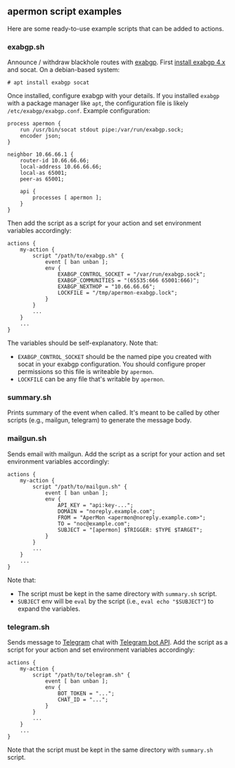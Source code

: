 apermon script examples
---

Here are some ready-to-use example scripts that can be added to actions. 

### exabgp.sh

Announce / withdraw blackhole routes with [exabgp](https://github.com/Exa-Networks/exabgp). First [install exabgp 4.x](https://github.com/Exa-Networks/exabgp#installation) and socat. On a debian-based system:

```
# apt install exabgp socat
```

Once installed, configure exabgp with your details. If you installed `exabgp` with a package manager like `apt`, the configuration file is likely `/etc/exabgp/exabgp.conf`. Example configuration:

```
process apermon {
    run /usr/bin/socat stdout pipe:/var/run/exabgp.sock;
    encoder json;
}

neighbor 10.66.66.1 {
    router-id 10.66.66.66;
    local-address 10.66.66.66;
    local-as 65001;
    peer-as 65001;

    api {
        processes [ apermon ];
    }
}
```

Then add the script as a script for your action and set environment variables accordingly:

```
actions {
    my-action {
        script "/path/to/exabgp.sh" {
            event [ ban unban ];
            env {
                EXABGP_CONTROL_SOCKET = "/var/run/exabgp.sock";
                EXABGP_COMMUNITIES = "(65535:666 65001:666)";
                EXABGP_NEXTHOP = "10.66.66.66";
                LOCKFILE = "/tmp/apermon-exabgp.lock";
            }
        }
        ...
    }
    ...
}
```

The variables should be self-explanatory. Note that: 

- `EXABGP_CONTROL_SOCKET` should be the named pipe you created with socat in your exabgp configuration. You should configure proper permissions so this file is writeable by `apermon`.
- `LOCKFILE` can be any file that's writable by `apermon`. 

### summary.sh

Prints summary of the event when called. It's meant to be called by other scripts (e.g., mailgun, telegram) to generate the message body. 

### mailgun.sh

Sends email with mailgun. Add the script as a script for your action and set environment variables accordingly:

```
actions {
    my-action {
        script "/path/to/mailgun.sh" {
            event [ ban unban ];
            env {
                API_KEY = "api:key-...";
                DOMAIN = "noreply.example.com";
                FROM = "AperMon <apermon@noreply.example.com>";
                TO = "noc@example.com";
                SUBJECT = "[apermon] $TRIGGER: $TYPE $TARGET";
            }
        }
        ...
    }
    ...
}
```

Note that:

- The script must be kept in the same directory with `summary.sh` script.
- `SUBJECT` env will be `eval` by the script (i.e., `eval echo "$SUBJECT"`) to expand the variables.

### telegram.sh

Sends message to [Telegram](https://telegram.org) chat with [Telegram bot API](https://core.telegram.org/bots). Add the script as a script for your action and set environment variables accordingly:

```
actions {
    my-action {
        script "/path/to/telegram.sh" {
            event [ ban unban ];
            env {
                BOT_TOKEN = "...";
                CHAT_ID = "...";
            }
        }
        ...
    }
    ...
}
```

Note that the script must be kept in the same directory with `summary.sh` script.